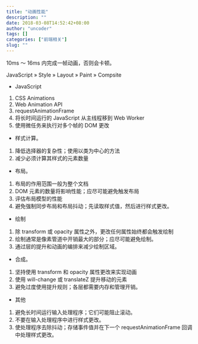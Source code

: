 ```yaml
---
title: "动画性能"
description: ""
date: 2018-03-08T14:52:42+08:00
author: "uncoder"
tags: []
categories: ["前端相关"]
slug: ""
---
```


10ms ～ 16ms 内完成一帧动画，否则会卡顿。

JavaScript » Style » Layout » Paint » Compsite

<!--more-->

* JavaScript

1.  CSS Animations
2.  Web Animation API
3.  requestAnimationFrame
4.  将长时间运行的 JavaScript 从主线程移到 Web Worker
5.  使用微任务来执行对多个帧的 DOM 更改

* 样式计算。

1.  降低选择器的复杂性；使用以类为中心的方法
2.  减少必须计算其样式的元素数量

* 布局。

1.  布局的作用范围一般为整个文档
2.  DOM 元素的数量将影响性能；应尽可能避免触发布局
3.  评估布局模型的性能
4.  避免强制同步布局和布局抖动；先读取样式值，然后进行样式更改。

* 绘制

1.  除 transform 或 opacity 属性之外，更改任何属性始终都会触发绘制
2.  绘制通常是像素管道中开销最大的部分；应尽可能避免绘制。
3.  通过层的提升和动画的编排来减少绘制区域。

* 合成。

1.  坚持使用 transform 和 opacity 属性更改来实现动画
2.  使用 will-change 或 translateZ 提升移动的元素
3.  避免过度使用提升规则；各层都需要内存和管理开销。

* 其他

1.  避免长时间运行输入处理程序；它们可能阻止滚动。
2.  不要在输入处理程序中进行样式更改。
3.  使处理程序去除抖动；存储事件值并在下一个 requestAnimationFrame 回调中处理样式更改。
